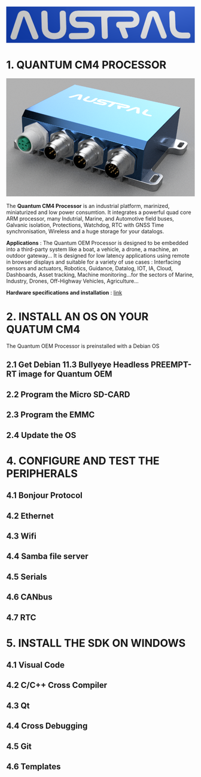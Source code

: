 ![Logo](/images/LogoAustral.png)

# 1. QUANTUM CM4 PROCESSOR
![QuantumUltima](/images/QuantumUltima.png)

The **Quantum CM4 Processor** is an industrial platform, marinized, miniaturized and low power consumtion. It integrates a powerful quad core ARM processor, many Indutrial, Marine, and Automotive field buses, Galvanic isolation, Protections, Watchdog, RTC with GNSS Time synchronisation, Wireless and a huge storage for your datalogs.

**Applications** : The Quantum OEM Processor is designed to be embedded into a third-party system like a boat, a vehicle, a drone, a machine, an outdoor gateway…
It is designed for low latency applications using remote in browser displays and suitable for a variety of use cases : Interfacing sensors and actuators, Robotics, Guidance, Datalog, IOT, IA, Cloud, Dashboards, Asset tracking, Machine monitoring…for the sectors of Marine, Industry, Drones, Off-Highway Vehicles, Agriculture…

**Hardware specifications and installation** : [link](https://github.com/austral-electronics/QuantumUltima/tree/main/pdf/Quantum_OEM_02_Brief.pdf)

# 2. INSTALL AN OS ON YOUR QUATUM CM4
The Quantum OEM Processor is preinstalled with a Debian OS
## 2.1 Get Debian 11.3 Bullyeye Headless PREEMPT-RT image for Quantum OEM
## 2.2 Program the Micro SD-CARD
## 2.3 Program the EMMC
## 2.4 Update the OS

# 4. CONFIGURE AND TEST THE PERIPHERALS
## 4.1 Bonjour Protocol
## 4.2 Ethernet
## 4.3 Wifi
## 4.4 Samba file server
## 4.5 Serials
## 4.6 CANbus
## 4.7 RTC

# 5. INSTALL THE SDK ON WINDOWS
## 4.1 Visual Code
## 4.2 C/C++ Cross Compiler
## 4.3 Qt
## 4.4 Cross Debugging
## 4.5 Git
## 4.6 Templates
